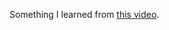 Something I learned from [this video](https://www.youtube.com/watch?v=x5gLL8-M9Fo "What are JSON Web Tokens? JWT Auth Explained [Tutorial]").